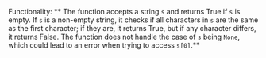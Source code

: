 Functionality: ** The function accepts a string `s` and returns True if `s` is empty. If `s` is a non-empty string, it checks if all characters in `s` are the same as the first character; if they are, it returns True, but if any character differs, it returns False. The function does not handle the case of `s` being `None`, which could lead to an error when trying to access `s[0]`.**